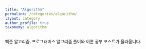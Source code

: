 ```yaml
---
title: "Algorithm"
permalink: /categories/algorithm/
layout: category
author_profile: true
taxonomy: algorithm
---
```


<style>
@font-face { font-family: 'IBMPlexSansKR-Regular';
   src: url('https://cdn.jsdelivr.net/gh/projectnoonnu/noonfonts_20-07@1.0/IBMPlexSansKR-Regular.woff') format('woff'); font-weight: normal; font-style: normal; }
body{
font-family: 'IBMPlexSansKR-Regular';
}
</style>
백준 알고리즘, 프로그래머스 알고리즘 풀이와 이론 공부 포스트가 올라옵니다.